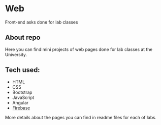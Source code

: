 # Web
Front-end asks done for lab classes 

## About repo
Here you can find mini projects of web pages done for lab classes at the University.

## Tech used:
- HTML
- CSS
- Bootstrap
- JavaScript
- Angular
- [Firebase](https://firebase.google.com/)

More details about the pages you can find in readme files for each of labs.
